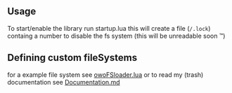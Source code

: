 ## Usage
To start/enable the library run startup.lua
this will create a file (`/.lock`) containg a number to disable the fs system (this will be unreadable soon :tm:)

## Defining custom fileSystems
for a example file system see [owoFSloader.lua](owoFSloader.lua)
or to read my (trash) documentation see [Documentation.md](Documentation.md)